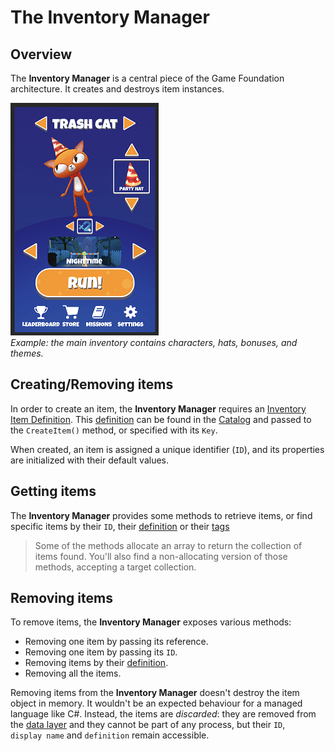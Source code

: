# The Inventory Manager

## Overview

The __Inventory Manager__ is a central piece of the Game Foundation architecture.
It creates and destroys item instances.

![Main inventory example](../images/image16.png)  
*Example: the main inventory contains characters, hats, bonuses, and themes.*

## Creating/Removing items

In order to create an item, the __Inventory Manager__ requires an [Inventory Item Definition].
This [definition] can be found in the [Catalog] and passed to the `CreateItem()` method, or specified with its `Key`.

When created, an item is assigned a unique identifier (`ID`), and its properties are initialized with their default values.

## Getting items

The __Inventory Manager__ provides some methods to retrieve items, or find specific items by their `ID`, their [definition] or their [tags]

> Some of the methods allocate an array to return the collection of items found.
> You'll also find a non-allocating version of those methods, accepting a target collection.

## Removing items

To remove items, the __Inventory Manager__ exposes various methods:

- Removing one item by passing its reference.
- Removing one item by passing its `ID`.
- Removing items by their [definition].
- Removing all the items.

Removing items from the __Inventory Manager__ doesn't destroy the item object in memory.
It wouldn't be an expected behaviour for a managed language like C#.
Instead, the items are _discarded_: they are removed from the [data layer] and they cannot be part of any process, but their `ID`, `display name` and `definition` remain accessible.










[inventory item definition]: ../CatalogItems/InventoryItemDefinition.md
[definition]:                ../CatalogItems/InventoryItemDefinition.md

[catalog]: ../Catalog.md

[tags]: ../CatalogItems/Tag.md

[data layer]: ../DataLayers.md
